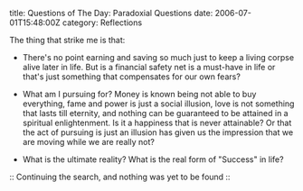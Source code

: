 title: Questions of The Day: Paradoxial Questions
date: 2006-07-01T15:48:00Z
category: Reflections

The thing that strike me is that:

- There's no point earning and saving so much just to keep a living corpse alive later in life. But is a financial safety net is a must-have in life or that's just something that compensates for our own fears?

- What am I pursuing for? Money is known being not able to buy everything, fame and power is just a social illusion, love is not something that lasts till eternity, and nothing can be guaranteed to be attained in a spiritual enlightenment. Is it a happiness that is never attainable? Or that the act of pursuing is just an illusion has given us the impression that we are moving while we are really not?

- What is the ultimate reality? What is the real form of "Success" in life?

:: Continuing the search, and nothing was yet to be found ::
